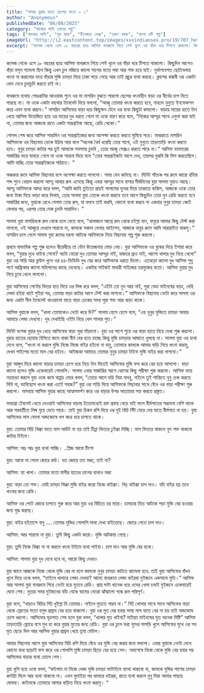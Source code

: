 ```yaml
---
title: "বাসার বুয়ার হাতে ছেলের খৎনা – ১"
author: "Anonymous"
publishedDate: "06/08/2025"
category: "কাজের মাসি চোদার গল্প"
tags: ["কাজের মাসি", "গুদ মারা", "টিনেজার সেক্স", "তরুণ বয়স্ক", "বাংলা চটি গল্প"]
imageUrl: "http://i2.eastcontent.top/images/xxxindiansex.pro/19/707_hot_body.jpg"
excerpt: "কলেজ থেকে এসে ১৮ বছরের ছাত্র আসিফ বাথরুমে গিয়ে পেন্ট খুলে ওর বাঁড়া ধরে টিপতে থাকলো। কিছুদিন আগেও বাঁড়া মসৃন শ্যামলা ছিল কিন্তু এখন চুল গজিয়ে কালো সাপের মতো লম্বা আর শক্ত হয়ে যাই। দুর্ভাগ্যবশত ছোটবেলায়..."
---
```


কলেজ থেকে এসে ১৮ বছরের ছাত্র আসিফ বাথরুমে গিয়ে পেন্ট খুলে ওর বাঁড়া ধরে টিপতে থাকলো। কিছুদিন আগেও বাঁড়া মসৃন শ্যামলা ছিল কিন্তু এখন চুল গজিয়ে কালো সাপের মতো লম্বা আর শক্ত হয়ে যাই। দুর্ভাগ্যবশত ছোটবেলায় খৎনা না করানোর ভয়ে বাঁড়ার মুন্ডি চামড়া দিয়ে ঢাকা পড়ে গেছে আর তাই প্রচুর ব্যথা করছে। ক্লাসের বান্ধবী ওর একাটা ধোন দেখে চুদাচুদি করতে চাই না।


বাথরুমে ব্যথায় গোঙরানির আওয়াজ শুনে ওর মা নাসরিন বুঝতে পারলো ছেলের খৎনাহীন বাড়া ওর বীর্যের চাপ নিতে পারছে না। মা ওকে একটা বব্যথার ট্যাবলেট দিয়ে বললো, “আব্বু তোমার খৎনা করতে হবে, নাহলে নুনুতে ইনফেকশন করে এমন ব্যথা করবে।” নাসরিন আসিফের বাড়া ধরে কিছুক্ষন টেনে ওর ব্যথা কিছুটা কমালো। বাড়ায় মায়ের হাতে টান খেয়ে আসিফ উত্তেজিত হয়ে ওর মায়ের দুধ ধরতে গেলে মা ওকে বারণ করে বলে, “নিজের আম্মুর সাথে এগুলা করা যাই না, তোমার জন্য আজকে রাতে একটা সারপ্রাইজ আছে, রেডি থেকো।”


গোসল শেষ করে আসিফ সারাদিন ওর সারপ্রাইজের জন্য অপেক্ষা করতে করতে ঘুমিয়ে পরে। মাঝরাতে নাসরিন আসিফকে ওর বিছানায় ডেকে উঠায় আর বলে “অনেক ধৈর্য ধরেছি তোর সাথে, এই নুনুতে তাড়াতাড়ি খৎনা করতে হবে। নুনুর চামড়া কাটার পর তুই আমাকে সবসময় চুদবি , তোর আব্বু সেক্সএ করতে পারে না।” আসিফ ডাক্তারের সার্জারির ভয়ে ঘাবড়ে গেলে মা ওকে সান্তনা দিয়ে বলে “তোর সারপ্রাইজটা আগে দেখ, তারপর বুঝবি কি মিস করতেছিস। আমি যাচ্ছি তোর সারপ্রাইজকে পাঠাতে। ”


অন্ধকার রুমে আসিফ বিছানায় বসে অপেক্ষা করতে লাগলো। সময় যেন কাটছে না। মিনিট পাঁচেক পর রুমে কারো হাঁটার শব্দ শুনে খেয়াল করলো আম্মু আবার রুম এসেছে কিন্তু এবার আম্মুর সাথে বাসার দীর্ঘদিনের বুয়া সালমা বুয়াও আছে। আম্মু আসিফকে আদর করে বলল, “আমি জানি তুইতো প্রায়ই সালামের দুধের দিয়ে তাকায়ে থাকিস, আজকে ওকে তোর জন্য টাকা দিয়ে ভাড়া করে দিলাম, তোর সালমা বুয়া তোকে খৎনা করাবে তবে আগে কিছুদিন তোর নুন রেডি করতে হবে সার্জারির জন্য, বুয়াকে রেখে গেলাম তোর রুম, যা বলবে তাই করবি, কোনো ব্যথা করবে না একবার নুনুর চামড়া কেটে ফেলার পর, এরপর তোর মেক চুদবি সারাদিন। ”


সালমা বুয়া নাসরিনকে রুম থেকে চলে যেতে বলে, “খালাজান আপ্নে রুম থেকে চইল্লা যান, বাবুরে আমার কিছু টেস্ট করা লাগবো, ওই আব্বুরে দেখলে পারবো না, কালকে সকাল বেলায় আইসেন, আজকে বাবুর রুমে আমি সারারাইত থাকমু।” নাসরিন চলে গেলে সালমা বুয়া রুমের দরগা আটকে আসিফকে নিয়ে বিছানায় গল্প শুরু করলো।


প্রথমে স্বাভাবিক গল্প শুরু হলেও ধীরেধীরে তা যৌন উত্তেজনায় মোড় নেয়। বুয়া আসিফকে ওর বুকের দিয়ে ইশারা করে বলল, “বুয়ার দুধে খাইবা সোনা? অটো বোরো দুধ তোমার আম্মুর নাই, বাজারে ব্রাও নাই, আসো খালার দুধ নিয়ে খেলো” বুয়া ওর সারি আর ব্লাউস খুলে ওর ৪৪-ডিডিডি দুধ বের করে আসিফকে ধরতে দিলো। এতবড়ো কালো দুধ আসিফ শুধু পর্নে আফ্রিকার কালো মহিলাদের কাছে দেখেছে। একটার সাইজই মাধারী সাইজের তরমুজের মতো। আসিফ বুয়ার দুধ নিয়ে চুষে খেলে লাগলো।


বুয়া আসিফের পেন্টের ভিতর হাত দিয়ে ওর লিঙ্গ ধরে বলল, “এইটা তো নুন আর নাই, পুরা বেডা মাইনষের বাড়া, দেহি লেন্ডা হইয়া খাটে শুইয়া পর, তোমার বাড়া কাটার আগে টেস্ট করা লাগবো।” আসিফকে বিছানায় নেংটা করে সালমা ওর জন্য একটা নীল ট্যাবলেট খাওয়ালো যাতে বাড়া চেকের সময় পুরা শক্ত আর খাড়া থাকে।

আসিফ বুয়াকে বলল, “খালা তোমাকেও নেংটা করে দি?” সালমা হেসে হেসে বলে, “এহ নুনুর মুন্ডিতে চামড়া আবার আমারে লেন্ডা দেখবো। দুধ দেখাইছি ওইটা নিয়ে খেল শালার পুত।”


মিনিট দশেক বুয়ার দুধ খেয়ে আসিফের বাড়া পুরা দাঁড়ানো। বুয়া ওর পাশে শুয়ে ওর বাড়া হাতে নিয়ে দেখা শুরু করলো। বুয়ার হাতের ছোয়ায় বিসিতে জমে থাকা বীর্য বের হতে চাচ্ছে কিন্তু মুন্ডি চামড়ার আঘাতে খুলছে না। সালমা বুয়া ওর ব্যথা দেখে বলে, “খৎনা না করলে মুন্ডি নিজে মিজে বাইর হইবো না বাবু, তোমারে কালকে আমার বাড়ি নিয়ে খৎনা করামু, দেখব পাইপের মতো মাল বের হইবে। আইজকা আমারে তোমার নুনুর চামড়া টাইনা মুন্ডি বাইর করা লাগবো।”


বুয়া আঙ্গুল দিয়ে কালো বাড়ার চামড়া চেপে ধরে নিচে টান দিতেই আসিফের মুন্ডি ফথ করে বের হয়ে আসলো। বাড়া কালো হলেও মুন্ডি একেবারেই গোলাপি। সালমা এবার সার্জারির আগে ধোনের কিছু পরীক্ষা শুরু করলো। আসিফ ভয়ে নড়াচড়া করলে বুয়া ওকে কষে থাপ্পড় মেরে বলল, “তোরে আগে দড়ি দিয়া বাধবু, নাইলে তুই শান্তিতে নুনু চেক করতে দিবি না, ভাবিছোস খৎনা করা এতই সহজ?” বুয়া ওর শাড়ি দিয়ে আসিফকে বিছানার সাথে বেঁধে ওর বাড়া পরীক্ষা শুরু করলো। অসহায় আসিফ বুয়ার কাছে আত্মসমর্পণ করে ওর বাড়ার উপর অত্যাচার সহ্য করতে প্রস্তুত।


ভায়াগ্রা টেবলেট খেতে দেওয়াই আসিফের বাড়ায় ইতোমধ্যেই রক্ত প্রবাহ বেড়ে যাই ফলে বীর্যপাতের সম্ভাবনা বেশি থাকে আর পরবর্তীতে লিঙ্গ নুয়ে যেতে পারে। তাই বুয়া চিকন রশি দিয়ে ওর দুই বিচি গিঁট মেরে দেয় যাতে বীর্যপাত না হয়। বুয়া আসিফের লাল ফোলা অন্ডকোষে খপ করে ধরে চাপতে থাকে।


বুয়া: তোমার বিচি থিক্কা যাতে মাল আউট না হয় তাই টিপ্পা ভিতরে ঢুইক্কা দিচ্ছি। মাল ভিতরে থাকলে নুন শক্ত থাকবো কাটার টাইমে।

আসিফ: আঃ আঃ বুয়া ব্যথা পাচ্ছি। ..প্লিজ আস্তে টিপো

বুয়া: আস্তে না সোনা জোরে কউ। যত জোরে তত মজা, তাই না?

আসিফ: হ্যা খালা। তোমার মতো মাগীর হাতের চাপের ব্যথাও মজা

বুয়া: বাড়া তো শক্ত। দেহি চামড়া থিক্কা মুন্ডি বাইর করো নিজে থাইক্কা। নিচ্ থাইক্কা চাপ দাও। যদি বাইর হয় তবে খৎনার জন্য রেডি।


আসিফ ওর পেটে জোরে চাপতে শুরু করে আর বুয়া ওর বিচিতে চর মারে। চামড়ার নিচে আটকে পড়া মুন্ডি বের হওয়ার জন্য যুদ্ধ করছে।


বুয়া: বাইর হইতাসে বাবু …. তোমার মুন্ডির গোলাপি মাথা দেখা যাইতেছে। জোরে পেতে চাপ দাও।

আসিফ: আর পারবো না বুয়া। তুমি কিছু একটা করো। মুন্ডি আটকায় গেছে।

বুয়া: তুমি নিজে থিক্কা না না করলে খৎনা টাইমে ব্যথা পাইবা। চাপ দাও আর মুন্ডি বের হবো।

আসিফ: সালমা বুয়া দুধ দেখে হবে না, আরো কিছু দেখাও


বুয়া জানে আজকে নিজে থেকে মুন্ডি বের না হলে কালকে নুনুর চামড়া কাটতে ঝামেলা হবে. তাই বুয়া আসিফের বাঁধন খুলে দিয়ে ওকে বলল, “তাইলে খালারে লেন্ডা দেখবা? আহো বাথরুমে লেন্ডা কইররা দুইজনে একসাথে মুতি।” আসিফ আর সালমা বুয়া বাথরুমে গিয়ে নেংটা হয়ে মুতবে রেডি। প্রায় ঘন্টা খানেক ধরে ওদের খেলা চলাই দুইজনে একেবারেই ঘেমে শেষ। মুতার সময় দুইজনের বডি থেকে ঘামের নোংরা ঝাঁঝালো গন্ধে রুম পরিপূর্ণ।


বুয়া বলে, “খাড়াও বিচির গিট্ খুইল্লা দি তোমার। নাইলে মুততে পারব না।” গিট্ খোলার সাথে সাথে আসিফের বাড়া থেকে স্রোতের মতো হলুদ প্রস্রাব বের হয়ে থাকলো। বুয়া ওর মুত বের হবার সময় মাল যাতে বের না হয় তাই অন্ডকোষ চেপে ধরলো। আসিফের মূত্রপাত শেষ হলে বুয়া বলল, “খালার মুত খাইবা? মাইয়্যা মাইনষের মুত অনেক মিষ্টি” আসিফ তাড়াতাড়ি ফ্লোরে বসে মুখ হা করে বুয়ার মুতের জন্য রেডি। বুয়া ওর চুলে ভরা গুদের পাপড়ি খুলে আসিফের মুখে ওর সব মুত ছেড়ে দিল আর আসিফ বুয়ার প্রস্রাব খেয়ে তৃস্না মেটাল।


আবার বিছানায় আসে বুয়া আসিফের বিচি রশি দিয়ে বেঁধে ওর মুন্ডি বের করার জন্য বললো। এবার বুয়াকে নেংটা দেখে কোনো বাধা ছাড়াই ফস করে ওর গোলাপি মুন্ডি চামড়া ছিড়ে বের হয়ে গেল। অবশেষে নিজে থেকে মুন্ডি বের হবার পর আসিফের বাড়ার ব্যথা চোলে গেল।


বুয়া খুশি হয়ে ওকে বলল, “কইলাম না নিজে থেকা মুন্ডি চামড়া ফাটাইলে ব্যাথা থাকবো না, কালকে মুন্ডির পাশের চামড়া কাইট্টা দিলে আর ব্যথা থাকবো না। এখন ঘুমাইয়া পর খালারে ধইররা, রাতে ব্যথা করলে নুনু দিয়া আমার পাছায় ঘোষবা। কাইলকে তোমারে আমার বাড়িত নিয়ে খৎনা করামু। “

